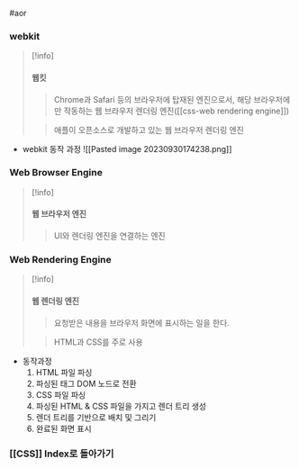 #aor 
### webkit
>[!info]
>#### 웹킷
>
>>Chrome과 Safari 등의 브라우저에 탑재된 엔진으로서, 해당 브라우저에만 작동하는 웹 브라우저 렌더링 엔진([[css-web rendering engine]])
>
>>애플이 오픈소스로 개발하고 있는 웹 브라우저 렌더링 엔진

- webkit 동작 과정
![[Pasted image 20230930174238.png]]

### Web Browser Engine
>[!info]
>#### 웹 브라우저 엔진
>
>>UI와 렌더링 엔진을 연결하는 엔진

### Web Rendering Engine
>[!info]
>#### 웹 렌더링 엔진
>
>>요청받은 내용을 브라우저 화면에 표시하는 일을 한다.
>
>>HTML과 CSS를 주로 사용

- 동작과정
	1. HTML 파일 파싱
	2. 파싱된 태그 DOM 노드로 전환
	3. CSS 파일 파싱
	4. 파싱된 HTML & CSS 파일을 가지고 렌더 트리 생성
	5. 렌더 트리를 기반으로 배치 및 그리기
	6. 완료된 화면 표시



### [[CSS]] Index로 돌아가기